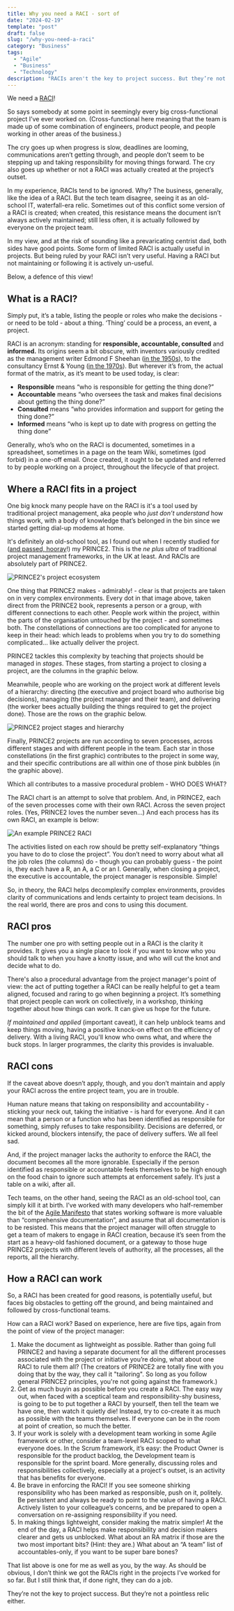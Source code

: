 ```yaml
---
title: Why you need a RACI - sort of
date: "2024-02-19"
template: "post"
draft: false
slug: "/why-you-need-a-raci"
category: "Business"
tags:
  - "Agile"
  - "Business"
  - "Technology"
description: "RACIs aren't the key to project success. But they’re not a useless relic either."
---
```


We need a [RACI](https://www.cio.com/article/287088/project-management-how-to-design-a-successful-raci-project-plan.html)!

So says somebody at some point in seemingly every big cross-functional project I’ve ever worked on. (Cross-functional here meaning that the team is made up of some combination of engineers, product people, and people working in other areas of the business.)

The cry goes up when progress is slow, deadlines are looming, communications aren’t getting through, and people don’t seem to be stepping up and taking responsibility for moving things forward. The cry also goes up whether or not a RACI was actually created at the project’s outset.

In my experience, RACIs tend to be ignored. Why? The business, generally, like the idea of a RACI. But the tech team disagree, seeing it as an old-school IT, waterfall-era relic. Sometimes out of this conflict some version of a RACI is created; when created, this resistance means the document isn’t always actively maintained; still less often, it is actually followed by everyone on the project team.

In my view, and at the risk of sounding like a prevaricating centrist dad, both sides have good points. Some form of limited RACI is actually useful in projects. But being ruled by your RACI isn’t very useful. Having a RACI but not maintaining or following it is actively un-useful.

Below, a defence of this view!

## What is a RACI?

Simply put, it’s a table, listing the people or roles who make the decisions - or need to be told - about a thing. ‘Thing’ could be a process, an event, a project.

RACI is an acronym: standing for **responsible, accountable, consulted** and **informed.** Its origins seem a bit obscure, with inventors variously credited as the management writer Edmond F Sheehan ([in the 1950s](https://www.ntaskmanager.com/blog/raci-matrix/)), to the consultancy Ernst & Young ([in the 1970s](https://www.aihr.com/blog/raci-template/#:~:text=RACI%20model%20origins&text=For%20example%2C%20Edmond%20F.%20Sheehan,DuPont%20Corporation%2C%20an%20American%20conglomerate.)). But wherever it’s from, the actual format of the matrix, as it’s meant to be used today, is clear:

- **Responsible** means “who is responsible for getting the thing done?”
- **Accountable** means “who oversees the task and makes final decisions about getting the thing done?”
- **Consulted** means “who provides information and support for geting the thing done?”
- **Informed** means “who is kept up to date with progress on getting the thing done”

Generally, who’s who on the RACI is documented, sometimes in a spreadsheet, sometimes in a page on the team Wiki, sometimes (god forbid) in a one-off email. Once created, it ought to be updated and referred to by people working on a project, throughout the lifecycle of that project.

## Where a RACI fits in a project

One big knock many people have on the RACI is it's a tool used by traditional project management, aka people who _just don’t understand_ how things work, with a body of knowledge that’s belonged in the bin since we started getting dial-up modems at home.

It's definitely an old-school tool, as I found out when I recently studied for ([and passed, hooray](https://josephclift.com/media/josephclift_PRINCE2_practitioner_certificate.pdf)!) my PRINCE2. This is the _ne plus ultra_ of traditional project management frameworks, in the UK at least. And RACIs are absolutely part of PRINCE2.

![PRINCE2's project ecosystem](/media/you-need-a-raci-1.jpg)

One thing that PRINCE2 makes - admirably! - clear is that projects are taken on in very complex environments. Every dot in that image above, taken direct from the PRINCE2 book, represents a person or a group, with different connections to each other. People work within the project, within the parts of the organisation untouched by the project - and sometimes both. The constellations of connections are too complicated for anyone to keep in their head: which leads to problems when you try to do something complicated... like actually deliver the project.

PRINCE2 tackles this complexity by teaching that projects should be managed in _stages_. These stages, from starting a project to closing a project, are the columns in the graphic below.

Meanwhile, people who are working on the project work at different levels of a hierarchy: directing (the executive and project board who authorise big decisions), managing (the project manager and their team), and delivering (the worker bees actually building the things required to get the project done). Those are the rows on the graphic below.

![PRINCE2 project stages and hierarchy](/media/you-need-a-raci-2.jpg)

Finally, PRINCE2 projects are run according to seven processes, across different stages and with different people in the team. Each star in those constellations (in the first graphic) contributes to the project in some way, and their specific contributions are all within one of those pink bubbles (in the graphic above).

Which all contributes to a massive procedural problem - WHO DOES WHAT?

The RACI chart is an attempt to solve that problem. And, in PRINCE2, each of the seven processes come with their own RACI. Across the seven project roles. (Yes, PRINCE2 loves the number seven…) And each process has its own RACI, an example is below:

![An example PRINCE2 RACI](/media/you-need-a-raci-3.jpg)

The activities listed on each row should be pretty self-explanatory “things you have to do to close the project”. You don’t need to worry about what all the job roles (the columns) do - though you can probably guess - the point is, they each have a R, an A, a C or an I. Generally, when closing a project, the executive is accountable, the project manager is responsible. Simple!

So, in theory, the RACI helps decomplexify complex environments, provides clarity of communications and lends certainty to project team decisions. In the real world, there are pros and cons to using this document.

## RACI pros

The number one pro with setting people out in a RACI is the clarity it provides. It gives you a single place to look if you want to know who you should talk to when you have a knotty issue, and who will cut the knot and decide what to do.

There's also a procedural advantage from the project manager's point of view: the act of putting together a RACI can be really helpful to get a team aligned, focused and raring to go when beginning a project. It’s something that project people can work on collectively, in a workshop, thinking together about how things can work. It can give us hope for the future.

_If maintained and applied_ (important caveat), it can help unblock teams and keep things moving, having a positive knock-on effect on the efficiency of delivery. With a living RACI, you'll know who owns what, and where the buck stops. In larger programmes, the clarity this provides is invaluable.

## RACI cons

If the caveat above doesn’t apply, though, and you don’t maintain and apply your RACI across the entire project team, you are in trouble.

Human nature means that taking on responsibility and accountability - sticking your neck out, taking the initiative - is hard for everyone. And it can mean that a person or a function who has been identified as responsible for something, simply refuses to take responsibility. Decisions are deferred, or kicked around, blockers intensify, the pace of delivery suffers. We all feel sad.

And, if the project manager lacks the authority to enforce the RACI, the document becomes all the more ignorable. Especially if the person identified as responsible or accountable feels themselves to be high enough on the food chain to ignore such attempts at enforcement safely. It’s just a table on a wiki, after all.

Tech teams, on the other hand, seeing the RACI as an old-school tool, can simply kill it at birth. I’ve worked with many developers who half-remember the bit of the [Agile Manifesto](https://agilemanifesto.org/) that states working software is more valuable than “comprehensive documentation”, and assume that all documentation is to be resisted. This means that the project manager will often struggle to get a team of makers to engage in RACI creation, because it’s seen from the start as a heavy-old fashioned document, or a gateway to those huge PRINCE2 projects with different levels of authority, all the processes, all the reports, all the hierarchy.

## How a RACI can work

So, a RACI has been created for good reasons, is potentially useful, but faces big obstacles to getting off the ground, and being maintained and followed by cross-functional teams.

How can a RACI work? Based on experience, here are five tips, again from the point of view of the project manager:

1. Make the document as lightweight as possible. Rather than going full PRINCE2 and having a separate document for all the different processes associated with the project or initiative you’re doing, what about one RACI to rule them all? (The creators of PRINCE2 are totally fine with you doing that by the way, they call it "tailoring". So long as you follow general PRINCE2 principles, you're not going against the framework.)
2. Get as much buyin as possible before you create a RACI. The easy way out, when faced with a sceptical team and responsibility-shy business, is going to be to put together a RACI by yourself, then tell the team we have one, then watch it quietly die! Instead, try to co-create it as much as possible with the teams themselves. If everyone can be in the room at point of creation, so much the better.
3. If your work is solely with a development team working in some Agile framework or other, consider a team-level RACI scoped to what everyone does. In the Scrum framework, it’s easy: the Product Owner is responsible for the product backlog, the Development team is responsible for the sprint board. More generally, discussing roles and responsibilities collectively, especially at a project's outset, is an activity that has benefits for everyone.
4. Be brave in enforcing the RACI! If you see someone shirking responsibility who has been marked as responsible, push on it, politely. Be persistent and always be ready to point to the value of having a RACI. Actively listen to your colleague’s concerns, and be prepared to open a conversation on re-assigning responsibility if you need.
5. In making things lightweight, consider making the matrix simpler! At the end of the day, a RACI helps make responsibility and decision makers clearer and gets us unblocked. What about an RA matrix if those are the two most important bits? (Hint: they are.) What about an “A team” list of accountables-only, if you want to be super bare bones?

That list above is one for me as well as you, by the way. As should be obvious, I don’t think we got the RACIs right in the projects I’ve worked for so far. But I still think that, if done right, they can do a job.

They’re not the key to project success. But they’re not a pointless relic either.
